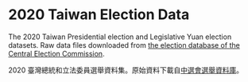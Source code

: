 # 2020 Taiwan Election Data

The 2020 Taiwan Presidential election and Legislative Yuan election datasets. Raw data files downloaded from [the election database of the Central Election Commission](https://db.cec.gov.tw/).

2020 臺灣總統和立法委員選舉資料集。原始資料下載自[中選會選舉資料庫](https://db.cec.gov.tw/)。

